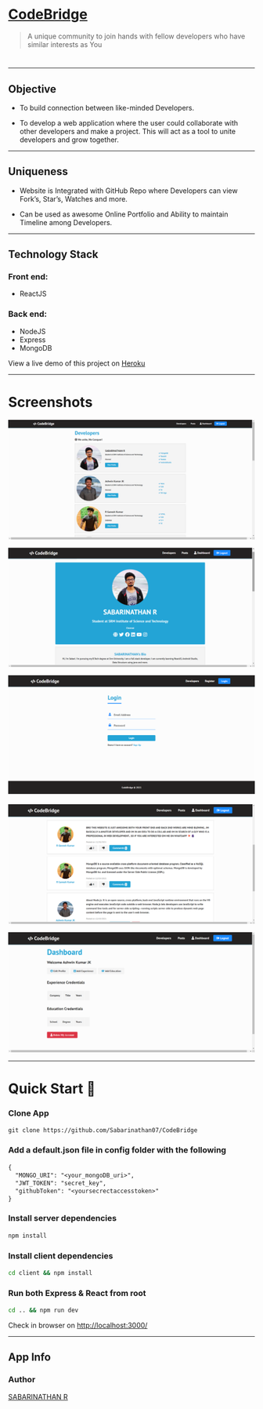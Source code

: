 # [CodeBridge](https://code-bridge.herokuapp.com/)

> A unique community to join hands with fellow developers who have similar interests as You

<h1 align="center">
<!- https://code-bridge.herokuapp.com ->
<!a href="">
<!img src="https://github.com/Sabarinathan07/CodeBridge/blob/master/Screenshots/ss1.png?raw=true" />
</h1></a>

---
## Objective 

* To build connection between like-minded Developers.

* To develop a web application where the user could collaborate with other developers and make a project. This will act as  a tool to unite developers and grow together.

---
## Uniqueness

* Website is Integrated with GitHub Repo where Developers can view Fork’s, Star’s, Watches and more.

* Can be used as awesome Online Portfolio and
Ability to maintain Timeline among Developers.


---
## Technology Stack
### Front end: 
* ReactJS
### Back end:
* NodeJS 
* Express
* MongoDB



View a live demo of this project on [Heroku](https://code-bridge.herokuapp.com/)

---
# Screenshots

![alt text](https://github.com/Sabarinathan07/CodeBridge/blob/master/Screenshots/ss4.png?raw=true)

![alt text](https://github.com/Sabarinathan07/CodeBridge/blob/master/Screenshots/ss8.png?raw=true)

![alt text](https://github.com/Sabarinathan07/CodeBridge/blob/master/Screenshots/ss9.png?raw=true)

![alt text](https://github.com/Sabarinathan07/CodeBridge/blob/master/Screenshots/ss3.png?raw=true)

![alt text](https://github.com/Sabarinathan07/CodeBridge/blob/master/Screenshots/ss2.png?raw=true)

---

# Quick Start 🚀

### Clone App

``` 
git clone https://github.com/Sabarinathan07/CodeBridge
```


### Add a default.json file in config folder with the following

```
{
  "MONGO_URI": "<your_mongoDB_uri>",
  "JWT_TOKEN": "secret_key",
  "githubToken": "<yoursecrectaccesstoken>"
}
```

### Install server dependencies

```bash
npm install
```

### Install client dependencies

```bash
cd client && npm install
```

### Run both Express & React from root

```bash
cd .. && npm run dev
```

Check in browser on [http://localhost:3000/](http://localhost:3000/)

---

## App Info

### Author

[SABARINATHAN R](https://github.com/Sabarinathan07)
